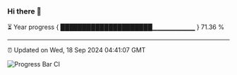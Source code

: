 ### Hi there 👋

⏳ Year progress { █████████████████████▁▁▁▁▁▁▁▁▁ } 71.36 %

---

⏰ Updated on Wed, 18 Sep 2024 04:41:07 GMT

![Progress Bar CI](https://github.com/IshwaranRudhara/GIT-ACTION/workflows/Progress%20Bar%20CI/badge.svg)

